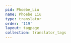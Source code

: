 ```yaml
---
pid: Phoebe_Liu
name: Phoebe Liu
type: translator
order: '119'
layout: tagpage
collection: translator_tags
---
```

